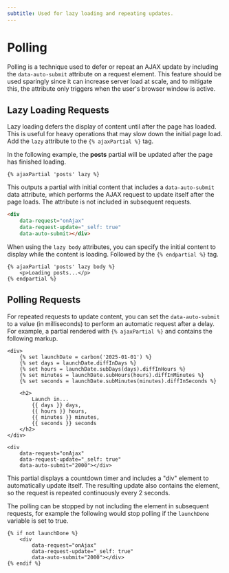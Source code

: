 ```yaml
---
subtitle: Used for lazy loading and repeating updates.
---
```

# Polling

Polling is a technique used to defer or repeat an AJAX update by including the `data-auto-submit` attribute on a request element. This feature should be used sparingly since it can increase server load at scale, and to mitigate this, the attribute only triggers when the user's browser window is active.

## Lazy Loading Requests

Lazy loading defers the display of content until after the page has loaded. This is useful for heavy operations that may slow down the initial page load. Add the `lazy` attribute to the `{% ajaxPartial %}` tag.

In the following example, the **posts** partial will be updated after the page has finished loading.

```twig
{% ajaxPartial 'posts' lazy %}
```

This outputs a partial with initial content that includes a `data-auto-submit` data attribute, which performs the AJAX request to update itself after the page loads. The attribute is not included in subsequent requests.

```html
<div
    data-request="onAjax"
    data-request-update="_self: true"
    data-auto-submit></div>
```

When using the `lazy body` attributes, you can specify the initial content to display while the content is loading. Followed by the `{% endpartial %}` tag.

```twig
{% ajaxPartial 'posts' lazy body %}
    <p>Loading posts...</p>
{% endpartial %}
```

## Polling Requests

For repeated requests to update content, you can set the `data-auto-submit` to a value (in milliseconds) to perform an automatic request after a delay. For example, a partial rendered with `{% ajaxPartial %}` and contains the following markup.

```twig
<div>
    {% set launchDate = carbon('2025-01-01') %}
    {% set days = launchDate.diffInDays %}
    {% set hours = launchDate.subDays(days).diffInHours %}
    {% set minutes = launchDate.subHours(hours).diffInMinutes %}
    {% set seconds = launchDate.subMinutes(minutes).diffInSeconds %}

    <h2>
        Launch in...
        {{ days }} days,
        {{ hours }} hours,
        {{ minutes }} minutes,
        {{ seconds }} seconds
    </h2>
</div>

<div
    data-request="onAjax"
    data-request-update="_self: true"
    data-auto-submit="2000"></div>
```

This partial displays a countdown timer and includes a "div" element to automatically update itself. The resulting update also contains the element, so the request is repeated continuously every 2 seconds.

The polling can be stopped by not including the element in subsequent requests, for example the following would stop polling if the `launchDone` variable is set to true.

```twig
{% if not launchDone %}
    <div
        data-request="onAjax"
        data-request-update="_self: true"
        data-auto-submit="2000"></div>
{% endif %}
```
